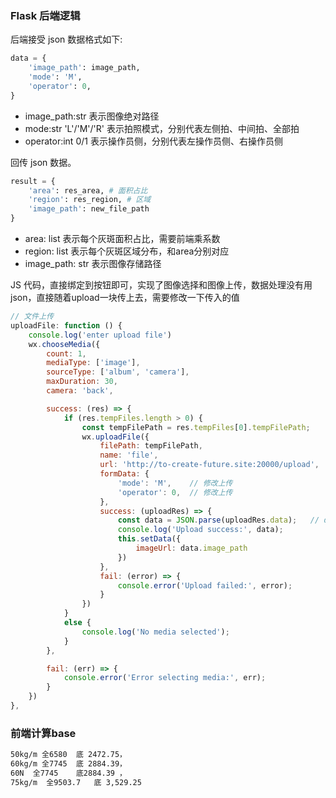 ### Flask 后端逻辑

后端接受 json 数据格式如下:
```python
data = {
    'image_path': image_path,
    'mode': 'M',
    'operator': 0,
}
```

- image_path:str 表示图像绝对路径
- mode:str 'L'/'M'/'R' 表示拍照模式，分别代表左侧拍、中间拍、全部拍
- operator:int 0/1 表示操作员侧，分别代表左操作员侧、右操作员侧

回传 json 数据。
```python
result = {
    'area': res_area, # 面积占比
    'region': res_region, # 区域
    'image_path': new_file_path
}
```

- area: list 表示每个灰斑面积占比，需要前端乘系数
- region: list 表示每个灰斑区域分布，和area分别对应
- image_path: str 表示图像存储路径


JS 代码，直接绑定到按钮即可，实现了图像选择和图像上传，数据处理没有用json，直接随着upload一块传上去，需要修改一下传入的值
```javascript
// 文件上传
uploadFile: function () {
    console.log('enter upload file')
    wx.chooseMedia({
        count: 1,
        mediaType: ['image'],
        sourceType: ['album', 'camera'],
        maxDuration: 30,
        camera: 'back',

        success: (res) => {
            if (res.tempFiles.length > 0) {
                const tempFilePath = res.tempFiles[0].tempFilePath;
                wx.uploadFile({
                    filePath: tempFilePath,
                    name: 'file',
                    url: 'http://to-create-future.site:20000/upload',
                    formData: {
                        'mode': 'M',    // 修改上传
                        'operator': 0,  // 修改上传
                    },
                    success: (uploadRes) => {
                        const data = JSON.parse(uploadRes.data);   // data 为服务器回传的结果 参考下方数据
                        console.log('Upload success:', data);
                        this.setData({
                            imageUrl: data.image_path
                        })
                    },
                    fail: (error) => {
                        console.error('Upload failed:', error);
                    }
                })
            } 
            else {
                console.log('No media selected');
            }
        },

        fail: (err) => {
            console.error('Error selecting media:', err);
        }
    })
},
```

### 前端计算base

```txt
50kg/m 全6580  底 2472.75，
60kg/m 全7745  底 2884.39，
60N  全7745    底2884.39 ，
75kg/m  全9503.7   底 3,529.25
```

